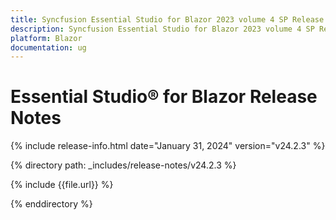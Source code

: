 ```yaml
---
title: Syncfusion Essential Studio for Blazor 2023 volume 4 SP Release Release Notes  
description: Syncfusion Essential Studio for Blazor 2023 volume 4 SP Release Release Notes  
platform: Blazor
documentation: ug
---
```


# Essential Studio&reg; for  Blazor  Release Notes  

{% include release-info.html date="January 31, 2024"  version="v24.2.3" %} 

{% directory path: _includes/release-notes/v24.2.3 %}

{% include {{file.url}} %}

{% enddirectory %}

